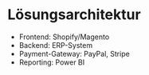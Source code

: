 # Lösungsarchitektur

- Frontend: Shopify/Magento
- Backend: ERP-System
- Payment-Gateway: PayPal, Stripe
- Reporting: Power BI
